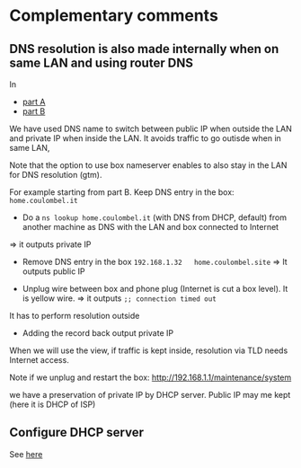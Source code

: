 # Complementary comments

## DNS resolution is also made internally when on same LAN and using router DNS

In
- [part A](6-use-linux-nameserver-part-b.md#use-dns-name-to-switch-between-public-ip-when-outside-the-lan-and-private-ip-when-inside-the-lan) 
- [part B](6-use-linux-nameserver-part-b.md#use-dns-name-to-switch-between-public-ip-when-outside-the-lan-and-private-ip-when-inside-the-lan)

We have used DNS name to switch between public IP when outside the LAN and private IP when inside the LAN.
It avoids traffic to go outisde when in same LAN,

Note that the option to use box nameserver enables to also stay in the LAN for DNS resolution (gtm).

For example starting from part B.
Keep DNS entry in the box: `home.coulombel.it`

- Do a `ns lookup home.coulombel.it` (with DNS from DHCP, default) from another machine as DNS with the LAN and box connected to Internet

<!--
Given issue with 192.168.1.32
Search part A / there was some issue with this test on hp machine 
-->
=> it outputs private IP

- Remove DNS entry in the box
`192.168.1.32	home.coulombel.site`
=> It outputs public IP

- Unplug wire between box and phone plug (Internet is cut a box level). It is yellow wire.
=> it outputs 
`;; connection timed out`

It has to perform resolution outside

- Adding the record back output private IP

When we will use the view, if traffic is kept inside, resolution via TLD needs Internet access.

Note if we unplug and restart the box:
http://192.168.1.1/maintenance/system

we have a preservation of private IP by DHCP server.
Public IP may me kept (here it is DHCP of ISP)

## Configure DHCP server

See [here](6-use-linux-nameserver-part-a.md#note-on-resolution-in-details)